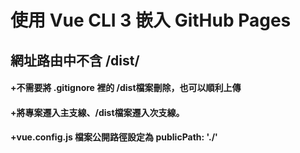 # 使用 Vue CLI 3 嵌入 GitHub Pages 
## 網址路由中不含 /dist/ 

#### +**不需要將 .gitignore 裡的 /dist檔案刪除，也可以順利上傳**
#### +將專案遷入主支線、/dist檔案遷入次支線。 
#### +vue.config.js 檔案公開路徑設定為  publicPath: './' 
